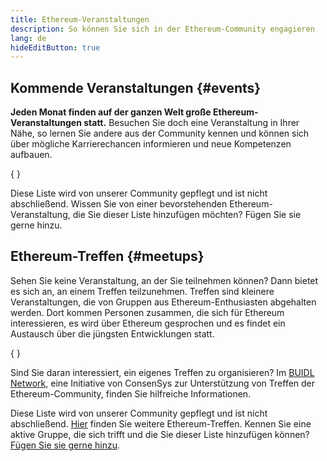 ```yaml
---
title: Ethereum-Veranstaltungen
description: So können Sie sich in der Ethereum-Community engagieren
lang: de
hideEditButton: true
---
```


## Kommende Veranstaltungen {#events}

**Jeden Monat finden auf der ganzen Welt große Ethereum-Veranstaltungen statt.** Besuchen Sie doch eine Veranstaltung in Ihrer Nähe, so lernen Sie andere aus der Community kennen und können sich über mögliche Karrierechancen informieren und neue Kompetenzen aufbauen.

{
<UpcomingEventsList/>
}

Diese Liste wird von unserer Community gepflegt und ist nicht abschließend. Wissen Sie von einer bevorstehenden Ethereum-Veranstaltung, die Sie dieser Liste hinzufügen möchten? Fügen Sie sie gerne hinzu.

## Ethereum-Treffen {#meetups}

Sehen Sie keine Veranstaltung, an der Sie teilnehmen können? Dann bietet es sich an, an einem Treffen teilzunehmen. Treffen sind kleinere Veranstaltungen, die von Gruppen aus Ethereum-Enthusiasten abgehalten werden. Dort kommen Personen zusammen, die sich für Ethereum interessieren, es wird über Ethereum gesprochen und es findet ein Austausch über die jüngsten Entwicklungen statt.

{
<MeetupList />
}

Sind Sie daran interessiert, ein eigenes Treffen zu organisieren? Im [BUIDL Network](https://consensys.net/developers/buidlnetwork/), eine Initiative von ConsenSys zur Unterstützung von Treffen der Ethereum-Community, finden Sie hilfreiche Informationen.

Diese Liste wird von unserer Community gepflegt und ist nicht abschließend. [Hier](https://www.meetup.com/topics/ethereum/) finden Sie weitere Ethereum-Treffen. Kennen Sie eine aktive Gruppe, die sich trifft und die Sie dieser Liste hinzufügen können? [Fügen Sie sie gerne hinzu](https://github.com/ethereum/ethereum-org-website/blob/dev/src/data/community-meetups.json).
